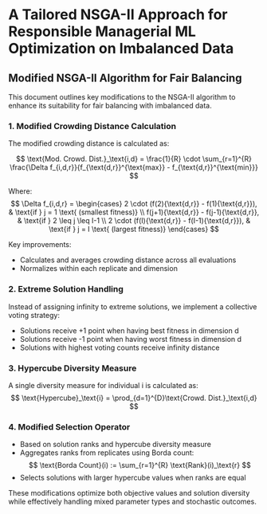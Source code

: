 # A Tailored NSGA-II Approach for Responsible Managerial ML Optimization on Imbalanced Data

## Modified NSGA-II Algorithm for Fair Balancing

This document outlines key modifications to the NSGA-II algorithm to enhance its suitability for fair balancing with imbalanced data.

### 1. Modified Crowding Distance Calculation

The modified crowding distance is calculated as:

$$
\text{Mod. Crowd. Dist.}_\text{i,d} = 
\frac{1}{R} \cdot \sum_{r=1}^{R} \frac{\Delta f_{i,d,r}}{f_{\text{d,r}}^{\text{max}} - f_{\text{d,r}}^{\text{min}}}
$$

Where:
$$
\Delta f_{i,d,r} = \begin{cases} 
2 \cdot (f(2){\text{d,r}} - f(1){\text{d,r}}), & \text{if } j = 1 \text{ (smallest fitness)}  \\
f(j+1){\text{d,r}} - f(j-1){\text{d,r}}, & \text{if } 2 \leq j \leq I-1  \\
2 \cdot (f(I){\text{d,r}} - f(I-1){\text{d,r}}), & \text{if } j = I \text{ (largest fitness)} \end{cases}
$$

Key improvements:
- Calculates and averages crowding distance across all evaluations
- Normalizes within each replicate and dimension

### 2. Extreme Solution Handling

Instead of assigning infinity to extreme solutions, we implement a collective voting strategy:
- Solutions receive +1 point when having best fitness in dimension d
- Solutions receive -1 point when having worst fitness in dimension d
- Solutions with highest voting counts receive infinity distance

### 3. Hypercube Diversity Measure

A single diversity measure for individual i is calculated as:
$$
\text{Hypercube}_\text{i} = \prod_{d=1}^{D}\text{Crowd. Dist.}_\text{i,d}
$$

### 4. Modified Selection Operator

- Based on solution ranks and hypercube diversity measure
- Aggregates ranks from replicates using Borda count:
$$
\text{Borda Count}(i) := \sum_{r=1}^{R} \text{Rank}(i)_\text{r}
$$
- Selects solutions with larger hypercube values when ranks are equal

These modifications optimize both objective values and solution diversity while effectively handling mixed parameter types and stochastic outcomes.
